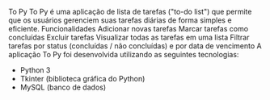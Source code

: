 To Py
  To Py é uma aplicação de lista de tarefas ("to-do list") que permite que os usuários gerenciem suas tarefas diárias de forma simples e eficiente.
Funcionalidades
  Adicionar novas tarefas
  Marcar tarefas como concluídas
  Excluir tarefas
  Visualizar todas as tarefas em uma lista
  Filtrar tarefas por status (concluídas / não concluídas) e por data de vencimento
A aplicação To Py foi desenvolvida utilizando as seguintes tecnologias:
  - Python 3
  - Tkinter (biblioteca gráfica do Python)
  - MySQL (banco de dados)
